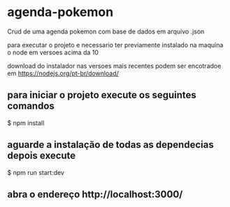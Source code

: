# agenda-pokemon
 Crud de uma agenda pokemon  com base de dados em arquivo .json

 para executar o projeto e necessario ter previamente instalado na maquina o node  em versoes acima da 10

 download do instalador nas versoes mais recentes podem ser encotradoe em https://nodejs.org/pt-br/download/ 
 
## para iniciar o projeto execute os seguintes comandos

$ npm install

## aguarde a instalação de todas as dependecias depois execute

$ npm run start:dev

## abra o endereço http://localhost:3000/ 